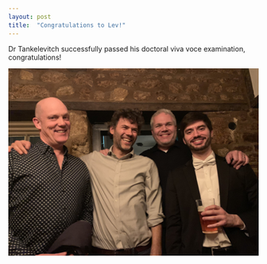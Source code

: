 ```yaml
---
layout: post
title:  "Congratulations to Lev!"
---
```


Dr Tankelevitch successfully passed his doctoral viva voce examination, congratulations!




<div class="logos">
	<div ><img src="/images/VivaLev.jpg"></div>
 </div>
